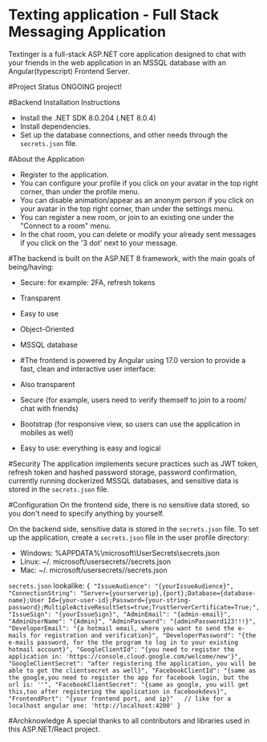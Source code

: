 # Texting application - Full Stack Messaging Application

Textinger is a full-stack ASP.NET core application designed to chat with your friends in the web application in an MSSQL database with an Angular(typescript) Frontend Server.

#Project Status
ONGOING project!

#Backend Installation Instructions
- Install the .NET SDK 8.0.204 (.NET 8.0.4)
- Install dependencies.
- Set up the database connections, and other needs through the `secrets.json` file.

#About the Application
- Register to the application.
- You can configure your profile if you click on your avatar in the top right corner, than under the profile menu.
- You can disable animation/appear as an anonym person if you click on your avatar in the top right corner, than under the settings menu.
- You can register a new room, or join to an existing one under the "Connect to a room" menu.
- In the chat room, you can delete or modify your already sent messages if you click on the '3 dot' next to your message.

#The backend is built on the ASP.NET 8 framework, with the main goals of being/having:
- Secure: for example: 2FA, refresh tokens
- Transparent
- Easy to use
- Object-Oriented
- MSSQL database

- #The frontend is powered by Angular using 17.0 version to provide a fast, clean and interactive user interface:
- Also transparent
- Secure (for example, users need to verify themself to join to a room/ chat with friends)
- Bootstrap (for responsive view, so users can use the application in mobiles as well)
- Easy to use: everything is easy and logical

#Security
The application implements secure practices such as JWT token, refresh token and hashed password storage, password confirmation, currently running dockerized MSSQL databases, and sensitive data is stored in the `secrets.json` file.

#Configuration
On the frontend side, there is no sensitive data stored, so you don't need to specify anything by yourself.

On the backend side, sensitive data is stored in the `secrets.json` file. To set up the application, create a `secrets.json` file in the user profile directory:
- Windows: %APPDATA%\microsoft\UserSecrets<userSecretsId>\secrets.json
- Linux: ~/. microsoft/usersecrets//secrets.json
- Mac: ~/. microsoft/usersecrets//secrets.json

`secrets.json` lookalike:
`{
  "IssueAudience": "{yourIssueAudience}",
  "ConnectionString": "Server={yourserverip},{port};Database={database-name};User Id={your-user-id};Password={your-string-password};MultipleActiveResultSets=true;TrustServerCertificate=True;",
  "IssueSign": "{yourIssueSign}",
  "AdminEmail": "{admin-email}",
  "AdminUserName": "{Admin}",
  "AdminPassword": "{adminPassword123!!!}",
  "DeveloperEmail": "{a hotmail email, where you want to send the e-mails for registration and verification}",
  "DeveloperPassword": "{the e-mails password, for the the program to log in to your existing hotmail account}",
  "GoogleClientId": "{you need to register the application in: 'https://console.cloud.google.com/welcome/new'}",
  "GoogleClientSecret": "after registering the application, you will be able to get the clientsecret as well}",
  "FacebookClientId": "{same as the google,you need to register the app for facebook login, but the url is: ''",
  "FacebookClientSecret": "{same as google, you will get this,too after registering the application in facebookdevs}",
  "FrontendPort": "{your frontend port, and ip}"   // like for a localhost angular one: 'http://localhost:4200'
}`

#Archknowledge
  A special thanks to all contributors and libraries used in this ASP.NET/React project.
